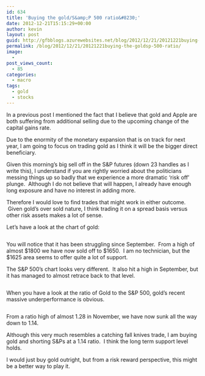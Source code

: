 ```yaml
---
id: 634
title: 'Buying the gold/S&amp;P 500 ratio&#8230;'
date: 2012-12-21T15:15:29+00:00
author: kevin
layout: post
guid: http://gfbblogs.azurewebsites.net/blog/2012/12/21/20121221buying-the-goldsp-500-ratio/
permalink: /blog/2012/12/21/20121221buying-the-goldsp-500-ratio/
image:
  - 
post_views_count:
  - 85
categories:
  - macro
tags:
  - gold
  - stocks
---
```

In a previous post I mentioned the fact that I believe that gold and Apple are both suffering from additional selling due to the upcoming change of the capital gains rate.

Due to the enormity of the monetary expansion that is on track for next year, I am going to focus on trading gold as I think it will be the bigger direct beneficiary.

Given this morning’s big sell off in the S&P futures (down 23 handles as I write this), I understand if you are rightly worried about the politicians messing things up so badly that we experience a more dramatic ‘risk off’ plunge.  Although I do not believe that will happen, I already have enough long exposure and have no interest in adding more.

Therefore I would love to find trades that might work in either outcome.  Given gold’s over sold nature, I think trading it on a spread basis versus other risk assets makes a lot of sense.

Let’s have a look at the chart of gold:

<img class="aligncenter" alt="" src="http://themacrotourist.com/blogs/GOLD%20Dec%2021%2012.gif" />

You will notice that it has been struggling since September.  From a high of almost $1800 we have now sold off to $1650.  I am no technician, but the $1625 area seems to offer quite a lot of support.

The S&P 500’s chart looks very different.  It also hit a high in September, but it has managed to almost retrace back to that level.

<img class="aligncenter" alt="" src="http://themacrotourist.com/blogs/SPX%20Dec%2021%2012.gif" />

When you have a look at the ratio of Gold to the S&P 500, gold’s recent massive underperformance is obvious.

<img class="aligncenter" alt="" src="http://themacrotourist.com/blogs/GLD%20SPX%20Ratio%20Dec%2021%2012.gif" />

From a ratio high of almost 1.28 in November, we have now sunk all the way down to 1.14.

Although this very much resembles a catching fall knives trade, I am buying gold and shorting S&Ps at a 1.14 ratio.  I think the long term support level holds.

I would just buy gold outright, but from a risk reward perspective, this might be a better way to play it.